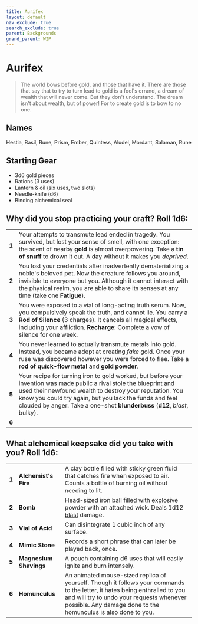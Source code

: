 ```yaml
---
title: Aurifex
layout: default
nav_exclude: true
search_exclude: true
parent: Backgrounds
grand_parent: WIP
---
```


# Aurifex

> The world bows before gold, and those that have it. There are those that say that to try to turn lead to gold is a fool's errand, a dream of wealth that will never come. But they don't understand. The dream isn't about wealth, but of power! For to create gold is to bow to no one.

## Names
Hestia, Basil, Rune, Prism, Ember, Quintess, Aludel, Mordant, Salaman, Rune

## Starting Gear

- 3d6 gold pieces
- Rations (3 uses)
- Lantern & oil (six uses, two slots)
- Needle-knife (d6)
- Binding alchemical seal

## Why did you stop practicing your craft? Roll 1d6:

|       |                                                                                                                                                                                                                                                                                                                          |
| ----- | ------------------------------------------------------------------------------------------------------------------------------------------------------------------------------------------------------------------------------------------------------------------------------------------------------------------------ |
| **1** | Your attempts to transmute lead ended in tragedy. You survived, but lost your sense of smell, with one exception: the scent of nearby **gold** is almost overpowering. Take a **tin of snuff** to drown it out. A day without it makes you _deprived_.                                                                   |
| **2** | You lost your credentials after inadvertently dematerializing a noble's beloved pet. Now the creature follows you around, invisible to everyone but you. Although it cannot interact with the physical realm, you are able to share its senses at any time (take one **Fatigue**).                                       |
| **3** | You were exposed to a vial of long-acting truth serum. Now, you compulsively speak the truth, and cannot lie. You carry a **Rod of Silence** (3 charges). It cancels all magical effects, including your affliction. **Recharge**: Complete a vow of silence for one week.                                               ||            
| **4** | You never learned to actually transmute metals into gold. Instead, you became adept at creating _fake_ gold. Once your ruse was discovered however you were forced to flee. Take a **rod of quick-flow metal** and **gold powder**.                                                                                      |
| **5** | Your recipe for turning iron to gold worked, but before your invention was made public a rival stole the blueprint and used their newfound wealth to destroy your reputation. You know you could try again, but you lack the funds and feel clouded by anger. Take a one-shot **blunderbuss** (**d12**, _blast_, bulky). |
| **6** |                                                                                                                                                                                                                                                                                                                          |




## What alchemical keepsake did you take with you? Roll 1d6:

|       |                        |                                                                                                                                                                                                                                           |
| ----- | ---------------------- | ----------------------------------------------------------------------------------------------------------------------------------------------------------------------------------------------------------------------------------------- |
| **1** | **Alchemist's Fire**   | A clay bottle filled with sticky green fluid that catches fire when exposed to air. Counts a bottle of burning oil without needing to lit.                                                                                                |
| **2** | **Bomb**               | Head-sized iron ball filled with explosive powder with an attached wick. Deals 1d12 [blast](https://cairnrpg.com/cairn-srd/#blast) damage.                                                                                                |
| **3** | **Vial of Acid**       | Can disintegrate 1 cubic inch of any surface.                                                                                                                                                                                             |
| **4** | **Mimic Stone**        | Records a short phrase that can later be played back, once.                                                                                                                                                                               |
| **5** | **Magnesium Shavings** | A pouch containing d6 uses that will easily ignite and burn intensely.                                                                                                                                                                    |
| **6** | **Homunculus**         | An animated mouse-sized replica of yourself. Though it follows your commands to the letter, it hates being enthralled to you and will try to undo your requests whenever possible. Any damage done to the homunculus is also done to you. |


